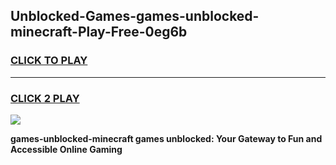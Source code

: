 
## Unblocked-Games-games-unblocked-minecraft-Play-Free-0eg6b
<h3>
<a href="https://premium76.site?title=games-unblocked-minecraft&ref=10A">CLICK TO PLAY</a></h3>
<hr>

<h3>
<a href="https://premium76.site?title=games-unblocked-minecraft&ref=10A">CLICK 2 PLAY</a>
  
</h3>

<a href="https://premium76.site?title=games-unblocked-minecraft&ref=10A"><img src="https://clearcache.store/games.png"></a>


**games-unblocked-minecraft games unblocked: Your Gateway to Fun and Accessible Online Gaming**
